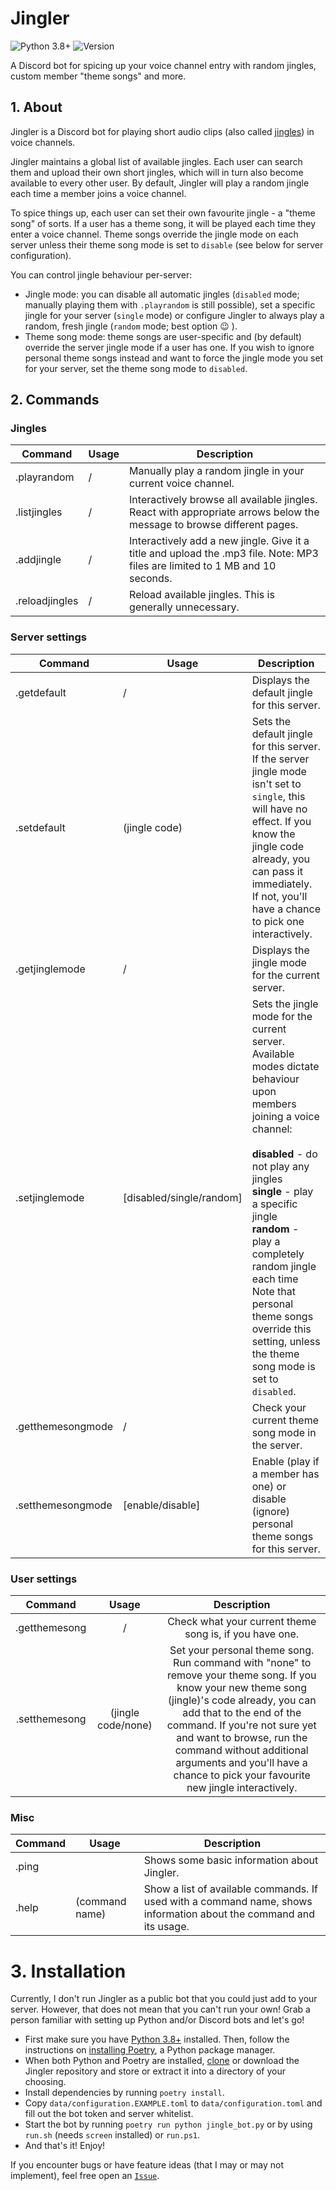 # Jingler
![Python 3.8+](https://img.shields.io/badge/python-3.8%2B-blue?style=flat-square)
![Version](https://img.shields.io/badge/jingler-1.0.1-orange?style=flat-square)

A Discord bot for spicing up your voice channel entry with random jingles, 
custom member "theme songs" and more.

## 1. About
Jingler is a Discord bot for playing short audio clips (also called [jingles](https://www.merriam-webster.com/dictionary/jingle)) in voice channels.

Jingler maintains a global list of available jingles. Each user can search them and upload their own short jingles, which will in turn also become available
to every other user. By default, Jingler will play a random jingle each time a member joins a voice channel.

To spice things up, each user can set their own favourite jingle - a "theme song" of sorts. If a user has a theme song, it will be played each time they
enter a voice channel. Theme songs override the jingle mode on each server unless their theme song mode is set to `disable` (see below for server configuration).

You can control jingle behaviour per-server:
- Jingle mode: you can disable all automatic jingles (`disabled` mode; manually playing them with `.playrandom` is still possible), 
  set a specific jingle for your server (`single` mode) or configure Jingler to always play a random, fresh jingle (`random` mode; best option 😉 ).
- Theme song mode: theme songs are user-specific and (by default) override the server jingle mode if a user has one. If you wish to ignore personal theme songs instead and want to
  force the jingle mode you set for your server, set the theme song mode to `disabled`.

## 2. Commands

### Jingles
| Command        | Usage | Description                                                                                                                   |
|----------------|-------|-------------------------------------------------------------------------------------------------------------------------------|
| .playrandom    |   /   | Manually play a random jingle in your current voice channel.                                                                  |
| .listjingles   |   /   | Interactively browse all available jingles. React with appropriate arrows below the message to browse different pages.        |
| .addjingle     |   /   | Interactively add a new jingle. Give it a title and upload the .mp3 file. Note: MP3 files are limited to 1 MB and 10 seconds. |
| .reloadjingles |   /   | Reload available jingles. This is generally unnecessary.                                                                      |

### Server settings
|   Command         |           Usage            |                                                                                                                                                            Description                                                                                                                                                           |
|-------------------|----------------------------|----------------------------------------------------------------------------------------------------------------------------------------------------------------------------------------------------------------------------------------------------------------------------------------------------------------------------------|
| .getdefault       |             /              | Displays the default jingle for this server.                                                                                                                                                                                                                                                                                     |
| .setdefault       | (jingle code)              | Sets the default jingle for this server. If the server jingle mode isn't set to `single`, this will have no effect. If you know the jingle code already, you can pass it immediately. If not, you'll have a chance to pick one interactively.                                                                               |
| .getjinglemode    |             /              | Displays the jingle mode for the current server.                                                                                                                                                                                                                                                                                 |
| .setjinglemode    | [disabled/single/random]   | Sets the jingle mode for the current server. Available modes dictate behaviour upon members joining a voice channel:<br><br> **disabled** - do not play any jingles<br> **single** - play a specific jingle<br> **random** - play a completely random jingle each time<br>Note that personal theme songs override this setting, unless the theme song mode is set to `disabled`. |
| .getthemesongmode |             /              | Check your current theme song mode in the server.                                                                                                                                                                                                                                                                                |
| .setthemesongmode | [enable/disable]           | Enable (play if a member has one) or disable (ignore) personal theme songs for this server.                                                                                                                                                                                                                                      |

### User settings

|    Command    |              Usage              |                                                                                                                                                                          Description                                                                                                                                                                         |
|:-------------:|:-------------------------------:|:------------------------------------------------------------------------------------------------------------------------------------------------------------------------------------------------------------------------------------------------------------------------------------------------------------------------------------------------------------:|
| .getthemesong |                /                | Check what your current theme song is, if you have one.                                                                                                                                                                                                                                                                                                      |
| .setthemesong | (jingle code/none) | Set your personal theme song. <br>Run command with "none" to remove your theme song. If you know your new theme song (jingle)'s code already, you can add that to the end of the command. If you're not sure yet and want to browse, run the command without additional arguments and  you'll have a chance to pick your favourite new jingle interactively. |

### Misc
| Command | Usage          | Description                                                                                                        |
|---------|----------------|--------------------------------------------------------------------------------------------------------------------|
| .ping   |                | Shows some basic information about Jingler.                                                                        |
| .help   | (command name) | Show a list of available commands. If used with a command name, shows information about the command and its usage. |


# 3. Installation
Currently, I don't run Jingler as a public bot that you could just add to your server.
However, that does not mean that you can't run your own!
Grab a person familiar with setting up Python and/or Discord bots and let's go!

- First make sure you have [Python 3.8+](https://www.python.org/) installed. Then, follow the instructions on [installing Poetry](https://python-poetry.org/docs/#installation), a Python package manager.
- When both Python and Poetry are installed, [clone](https://docs.github.com/en/github/creating-cloning-and-archiving-repositories/cloning-a-repository-from-github/cloning-a-repository) or download the Jingler repository
and store or extract it into a directory of your choosing.
- Install dependencies by running `poetry install`.
- Copy `data/configuration.EXAMPLE.toml` to `data/configuration.toml` and fill out the bot token and server whitelist.
- Start the bot by running `poetry run python jingle_bot.py` or by using `run.sh` (needs `screen` installed) or `run.ps1`.
- And that's it! Enjoy!

If you encounter bugs or have feature ideas (that I may or may not implement), feel free open an [`Issue`](https://github.com/DefaultSimon/jingler/issues).

